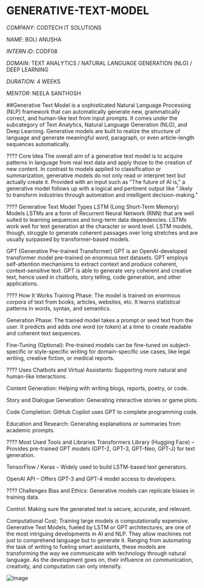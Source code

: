 # GENERATIVE-TEXT-MODEL

*COMPANY*: CODTECH IT SOLUTIONS

*NAME*: BOLI ANUSHA

*INTERN ID*: CODF08

*DOMAIN*: TEXT ANALYTICS / NATURAL LANGUAGE GENERATION (NLG) / DEEP LEARNING

*DURATION*: 4 WEEKS

*MENTOR*: NEELA SANTHOSH

##Generative Text Model is a sophisticated Natural Language Processing (NLP) framework that can automatically generate new, grammatically correct, and human-like text from input prompts. It comes under the subcategory of Text Analytics, Natural Language Generation (NLG), and Deep Learning. Generative models are built to realize the structure of language and generate meaningful word, paragraph, or even article-length sequences automatically.

???? Core Idea
The overall aim of a generative text model is to acquire patterns in language from real text data and apply those to the creation of new content. In contrast to models applied to classification or summarization, generative models do not only read or interpret text but actually create it. Provided with an input such as "The future of AI is," a generative model follows up with a logical and pertinent output like ".likely to transform industries through automation and intelligent decision-making."

????️ Generative Text Model Types
LSTM (Long Short-Term Memory) Models
LSTMs are a form of Recurrent Neural Network (RNN) that are well suited to learning sequences and long-term data dependencies. LSTMs work well for text generation at the character or word level. LSTM models, though, struggle to generate coherent passages over long stretches and are usually surpassed by transformer-based models.

GPT (Generative Pre-trained Transformer)
GPT is an OpenAI-developed transformer model pre-trained on enormous text datasets. GPT employs self-attention mechanisms to extract context and produce coherent, context-sensitive text. GPT is able to generate very coherent and creative text, hence used in chatbots, story telling, code generation, and other applications.

???? How It Works
Training Phase: The model is trained on enormous corpora of text from books, articles, websites, etc. It learns statistical patterns in words, syntax, and semantics.

Generation Phase: The trained model takes a prompt or seed text from the user. It predicts and adds one word (or token) at a time to create readable and coherent text sequences.

Fine-Tuning (Optional): Pre-trained models can be fine-tuned on subject-specific or style-specific writing for domain-specific use cases, like legal writing, creative fiction, or medical reports.

???? Uses
Chatbots and Virtual Assistants: Supporting more natural and human-like interactions.

Content Generation: Helping with writing blogs, reports, poetry, or code.

Story and Dialogue Generation: Generating interactive stories or game plots.

Code Completion: GitHub Copilot uses GPT to complete programming code.

Education and Research: Generating explanations or summaries from academic prompts.

???? Most Used Tools and Libraries
Transformers Library (Hugging Face) – Provides pre-trained GPT models (GPT-2, GPT-3, GPT-Neo, GPT-J) for text generation.

TensorFlow / Keras – Widely used to build LSTM-based text generators.

OpenAI API – Offers GPT-3 and GPT-4 model access to developers.

???? Challenges
Bias and Ethics: Generative models can replicate biases in training data.

Control: Making sure the generated text is secure, accurate, and relevant.

Computational Cost: Training large models is computationally expensive.
Generative Text Models, fueled by LSTM or GPT architectures, are one of the most intriguing developments in AI and NLP. They allow machines not just to comprehend language but to generate it. Ranging from automating the task of writing to fueling smart assistants, these models are transforming the way we communicate with technology through natural language. As the development goes on, their influence on communication, creativity, and computation can only intensify.

![Image](https://github.com/user-attachments/assets/b1bb7364-22c2-4232-9df7-d5a775188814)

